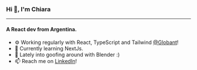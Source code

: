 ### Hi 👋, I'm Chiara
___
#### A React dev from Argentina.

- ⚙️ Working regularly with React, TypeScript and Tailwind [@Globant](https://globant.com)!
- 🌱 Currently learning NextJs.
- 🔭 Lately into goofing around with Blender :)
- 📫 Reach me on [LinkedIn](https://www.linkedin.com/in/chiara-ferrarino-juarez/)!  

<!--
**cferrarino/cferrarino** is a ✨ _special_ ✨ repository because its `README.md` (this file) appears on your GitHub profile.

Here are some ideas to get you started:

- 🔭 I’m currently working on ...
- 🌱 I’m currently learning ...
- 👯 I’m looking to collaborate on ...
- 🤔 I’m looking for help with ...
- 💬 Ask me about ...
- 📫 How to reach me: ...
- 😄 Pronouns: ...
- ⚡ Fun fact: ...
-->
